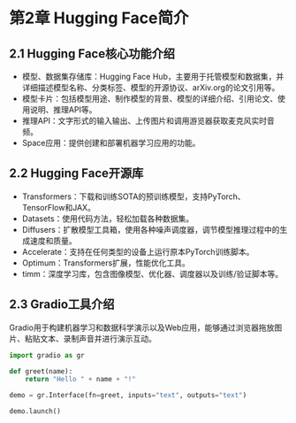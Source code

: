 # 第2章 Hugging Face简介

## 2.1 Hugging Face核心功能介绍

- 模型、数据集存储库：Hugging Face Hub，主要用于托管模型和数据集，并详细描述模型名称、分类标签、模型的开源协议、arXiv.org的论文引用等。
- 模型卡片：包括模型用途、制作模型的背景、模型的详细介绍、引用论文、使用说明、推理API等。
- 推理API：文字形式的输入输出、上传图片和调用游览器获取麦克风实时音频。
- Space应用：提供创建和部署机器学习应用的功能。

## 2.2 Hugging Face开源库

- Transformers：下载和训练SOTA的预训练模型，支持PyTorch、TensorFlow和JAX。
- Datasets：使用代码方法，轻松加载各种数据集。
- Diffusers：扩散模型工具箱，使用各种噪声调度器，调节模型推理过程中的生成速度和质量。
- Accelerate：支持在任何类型的设备上运行原本PyTorch训练脚本。
- Optimum：Transformers扩展，性能优化工具。
- timm：深度学习库，包含图像模型、优化器、调度器以及训练/验证脚本等。

## 2.3 Gradio工具介绍

Gradio用于构建机器学习和数据科学演示以及Web应用，能够通过浏览器拖放图片、粘贴文本、录制声音并进行演示互动。


```python
import gradio as gr

def greet(name):
    return "Hello " + name + "!"

demo = gr.Interface(fn=greet, inputs="text", outputs="text")

demo.launch()
```
